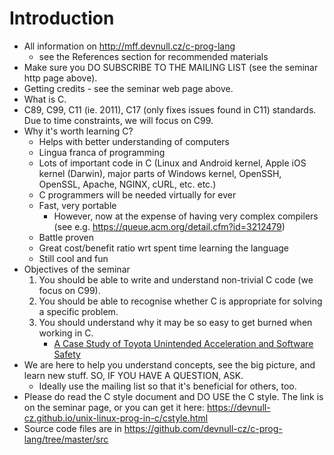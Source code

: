 # Introduction

- All information on http://mff.devnull.cz/c-prog-lang
	- see the References section for recommended materials
- Make sure you DO SUBSCRIBE TO THE MAILING LIST (see the seminar http page
  above).
- Getting credits - see the seminar web page above.
- What is C.
- C89, C99, C11 (ie. 2011), C17 (only fixes issues found in C11) standards.  Due
  to time constraints, we will focus on C99.
- Why it's worth learning C?
	- Helps with better understanding of computers
	- Lingua franca of programming
	- Lots of important code in C (Linux and Android kernel, Apple iOS
	  kernel (Darwin), major parts of Windows kernel, OpenSSH, OpenSSL,
	  Apache, NGINX, cURL, etc. etc.)
	- C programmers will be needed virtually for ever
	- Fast, very portable
		- However, now at the expense of having very complex compilers
		  (see e.g. https://queue.acm.org/detail.cfm?id=3212479)
	- Battle proven
	- Great cost/benefit ratio wrt spent time learning the language
	- Still cool and fun
- Objectives of the seminar
	1. You should be able to write and understand non-trivial C code (we
	   focus on C99).
	2. You should be able to recognise whether C is appropriate for solving
	   a specific problem.
	3. You should understand why it may be so easy to get burned when
	   working in C.
		- [A Case Study of Toyota Unintended Acceleration and Software
		  Safety](https://users.ece.cmu.edu/~koopman/pubs/koopman14_toyota_ua_slides.pdf)
- We are here to help you understand concepts, see the big picture, and learn
  new stuff.  SO, IF YOU HAVE A QUESTION, ASK.
	- Ideally use the mailing list so that it's beneficial for others, too.
- Please do read the C style document and DO USE the C style.  The link is on
  the seminar page, or you can get it here:
  https://devnull-cz.github.io/unix-linux-prog-in-c/cstyle.html
- Source code files are in
  https://github.com/devnull-cz/c-prog-lang/tree/master/src
